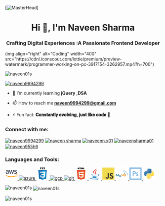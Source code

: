 [![MasterHead](https://media.licdn.com/dms/image/D5616AQGIpQttjWI2RA/profile-displaybackgroundimage-shrink_350_1400/0/1672841152527?e=1699488000&v=beta&t=xKcvZV6wUYvr6PBuQdWcvjPLdopgnaGCiGiyrFNFSLU)]
<h1 align="center">Hi 👋, I'm Naveen Sharma</h1>
<h3 align="center">Crafting Digital Experiences :A Passionate Frontend Developer</h3>
(img align="right" alt="Coding" width="400" src="https://cdnl.iconscout.com/lottie/premium/preview-watermark/programmer-working-on-pc-3917154-3262957.mp4?h=700")

<p align="left"> <img src="https://komarev.com/ghpvc/?username=naveen01s&label=Profile%20views&color=0e75b6&style=flat" alt="naveen01s" /> </p>

<p align="left"> <a href="https://twitter.com/naveen9994299" target="blank"><img src="https://img.shields.io/twitter/follow/naveen9994299?logo=twitter&style=for-the-badge" alt="naveen9994299" /></a> </p>

- 🌱 I’m currently learning **jQuery ,DSA**

- 📫 How to reach me **naveen9994299@gmail.com**

- ⚡ Fun fact: **𝐂𝐨𝐧𝐬𝐭𝐚𝐧𝐭𝐥𝐲 𝐞𝐯𝐨𝐥𝐯𝐢𝐧𝐠, 𝐣𝐮𝐬𝐭 𝐥𝐢𝐤𝐞 𝐜𝐨𝐝𝐞 🔄**

<h3 align="left">Connect with me:</h3>
<p align="left">
<a href="https://twitter.com/naveen9994299" target="blank"><img align="center" src="https://raw.githubusercontent.com/rahuldkjain/github-profile-readme-generator/master/src/images/icons/Social/twitter.svg" alt="naveen9994299" height="30" width="40" /></a>
<a href="https://linkedin.com/in/naveen sharma" target="blank"><img align="center" src="https://raw.githubusercontent.com/rahuldkjain/github-profile-readme-generator/master/src/images/icons/Social/linked-in-alt.svg" alt="naveen sharma" height="30" width="40" /></a>
<a href="https://instagram.com/naveenn.x01" target="blank"><img align="center" src="https://raw.githubusercontent.com/rahuldkjain/github-profile-readme-generator/master/src/images/icons/Social/instagram.svg" alt="naveenn.x01" height="30" width="40" /></a>
<a href="https://www.leetcode.com/naveensharma01" target="blank"><img align="center" src="https://raw.githubusercontent.com/rahuldkjain/github-profile-readme-generator/master/src/images/icons/Social/leet-code.svg" alt="naveensharma01" height="30" width="40" /></a>
<a href="https://auth.geeksforgeeks.org/user/naveen955h6" target="blank"><img align="center" src="https://raw.githubusercontent.com/rahuldkjain/github-profile-readme-generator/master/src/images/icons/Social/geeks-for-geeks.svg" alt="naveen955h6" height="30" width="40" /></a>
</p>

<h3 align="left">Languages and Tools:</h3>
<p align="left"> <a href="https://aws.amazon.com" target="_blank" rel="noreferrer"> <img src="https://raw.githubusercontent.com/devicons/devicon/master/icons/amazonwebservices/amazonwebservices-original-wordmark.svg" alt="aws" width="40" height="40"/> </a> <a href="https://azure.microsoft.com/en-in/" target="_blank" rel="noreferrer"> <img src="https://www.vectorlogo.zone/logos/microsoft_azure/microsoft_azure-icon.svg" alt="azure" width="40" height="40"/> </a> <a href="https://www.w3schools.com/css/" target="_blank" rel="noreferrer"> <img src="https://raw.githubusercontent.com/devicons/devicon/master/icons/css3/css3-original-wordmark.svg" alt="css3" width="40" height="40"/> </a> <a href="https://cloud.google.com" target="_blank" rel="noreferrer"> <img src="https://www.vectorlogo.zone/logos/google_cloud/google_cloud-icon.svg" alt="gcp" width="40" height="40"/> </a> <a href="https://git-scm.com/" target="_blank" rel="noreferrer"> <img src="https://www.vectorlogo.zone/logos/git-scm/git-scm-icon.svg" alt="git" width="40" height="40"/> </a> <a href="https://www.w3.org/html/" target="_blank" rel="noreferrer"> <img src="https://raw.githubusercontent.com/devicons/devicon/master/icons/html5/html5-original-wordmark.svg" alt="html5" width="40" height="40"/> </a> <a href="https://www.java.com" target="_blank" rel="noreferrer"> <img src="https://raw.githubusercontent.com/devicons/devicon/master/icons/java/java-original.svg" alt="java" width="40" height="40"/> </a> <a href="https://developer.mozilla.org/en-US/docs/Web/JavaScript" target="_blank" rel="noreferrer"> <img src="https://raw.githubusercontent.com/devicons/devicon/master/icons/javascript/javascript-original.svg" alt="javascript" width="40" height="40"/> </a> <a href="https://www.mysql.com/" target="_blank" rel="noreferrer"> <img src="https://raw.githubusercontent.com/devicons/devicon/master/icons/mysql/mysql-original-wordmark.svg" alt="mysql" width="40" height="40"/> </a> <a href="https://www.photoshop.com/en" target="_blank" rel="noreferrer"> <img src="https://raw.githubusercontent.com/devicons/devicon/master/icons/photoshop/photoshop-line.svg" alt="photoshop" width="40" height="40"/> </a> <a href="https://www.python.org" target="_blank" rel="noreferrer"> <img src="https://raw.githubusercontent.com/devicons/devicon/master/icons/python/python-original.svg" alt="python" width="40" height="40"/> </a> </p>

<p><img align="left" src="https://github-readme-stats.vercel.app/api/top-langs?username=naveen01s&show_icons=true&locale=en&layout=compact" alt="naveen01s" /></p>

<p>&nbsp;<img align="center" src="https://github-readme-stats.vercel.app/api?username=naveen01s&show_icons=true&locale=en" alt="naveen01s" /></p>

<p><img align="center" src="https://github-readme-streak-stats.herokuapp.com/?user=naveen01s&" alt="naveen01s" /></p>
